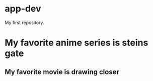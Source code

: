 # app-dev
My first repository.
# My favorite anime series is steins gate
## My favorite movie is drawing closer
